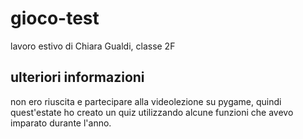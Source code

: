 # gioco-test
lavoro estivo di Chiara Gualdi, classe 2F
## ulteriori informazioni
non ero riuscita e partecipare alla videolezione su pygame,
quindi quest'estate ho creato un quiz utilizzando alcune funzioni che avevo imparato durante l'anno.
